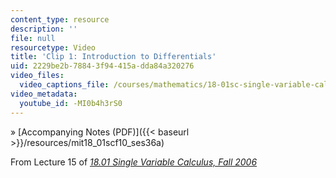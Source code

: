 ```yaml
---
content_type: resource
description: ''
file: null
resourcetype: Video
title: 'Clip 1: Introduction to Differentials'
uid: 2229be2b-7884-3f94-415a-dda84a320276
video_files:
  video_captions_file: /courses/mathematics/18-01sc-single-variable-calculus-fall-2010/unit-2-applications-of-differentiation/part-c-mean-value-theorem-antiderivatives-and-differential-equations/session-36-differentials/clip-1-introduction-to-differentials/-MI0b4h3rS0.vtt
video_metadata:
  youtube_id: -MI0b4h3rS0
---
```


» [Accompanying Notes (PDF)]({{< baseurl >}}/resources/mit18_01scf10_ses36a)

From Lecture 15 of [_18.01 Single Variable Calculus, Fall 2006_](/courses/18-01-single-variable-calculus-fall-2006/pages/video-lectures)